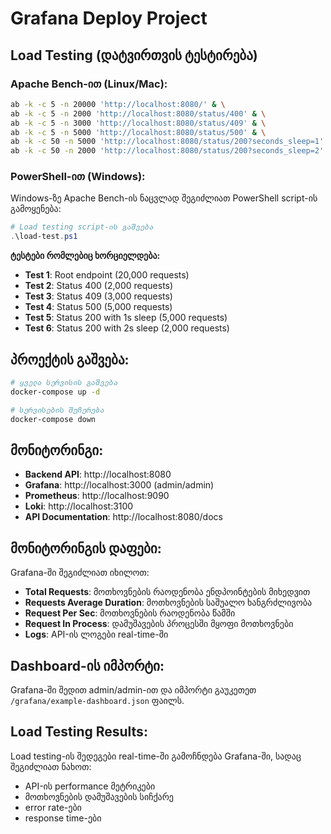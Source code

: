 # Grafana Deploy Project

## Load Testing (დატვირთვის ტესტირება)

### Apache Bench-ით (Linux/Mac):

```bash
ab -k -c 5 -n 20000 'http://localhost:8080/' & \
ab -k -c 5 -n 2000 'http://localhost:8080/status/400' & \
ab -k -c 5 -n 3000 'http://localhost:8080/status/409' & \
ab -k -c 5 -n 5000 'http://localhost:8080/status/500' & \
ab -k -c 50 -n 5000 'http://localhost:8080/status/200?seconds_sleep=1' & \
ab -k -c 50 -n 2000 'http://localhost:8080/status/200?seconds_sleep=2'
```

### PowerShell-ით (Windows):

Windows-ზე Apache Bench-ის ნაცვლად შეგიძლიათ PowerShell script-ის გამოყენება:

```powershell
# Load testing script-ის გაშვება
.\load-test.ps1
```

**ტესტები რომლებიც ხორციელდება:**

- **Test 1**: Root endpoint (20,000 requests)
- **Test 2**: Status 400 (2,000 requests)
- **Test 3**: Status 409 (3,000 requests)
- **Test 4**: Status 500 (5,000 requests)
- **Test 5**: Status 200 with 1s sleep (5,000 requests)
- **Test 6**: Status 200 with 2s sleep (2,000 requests)

## პროექტის გაშვება:

```bash
# ყველა სერვისის გაშვება
docker-compose up -d

# სერვისების შეჩერება
docker-compose down
```

## მონიტორინგი:

- **Backend API**: http://localhost:8080
- **Grafana**: http://localhost:3000 (admin/admin)
- **Prometheus**: http://localhost:9090
- **Loki**: http://localhost:3100
- **API Documentation**: http://localhost:8080/docs

## მონიტორინგის დაფები:

Grafana-ში შეგიძლიათ იხილოთ:

- **Total Requests**: მოთხოვნების რაოდენობა ენდპოინტების მიხედვით
- **Requests Average Duration**: მოთხოვნების საშუალო ხანგრძლივობა
- **Request Per Sec**: მოთხოვნების რაოდენობა წამში
- **Request In Process**: დამუშავების პროცესში მყოფი მოთხოვნები
- **Logs**: API-ის ლოგები real-time-ში

## Dashboard-ის იმპორტი:

Grafana-ში შედით admin/admin-ით და იმპორტი გაუკეთეთ `/grafana/example-dashboard.json` ფაილს.

## Load Testing Results:

Load testing-ის შედეგები real-time-ში გამოჩნდება Grafana-ში, სადაც შეგიძლიათ ნახოთ:

- API-ის performance მეტრიკები
- მოთხოვნების დამუშავების სიჩქარე
- error rate-ები
- response time-ები
